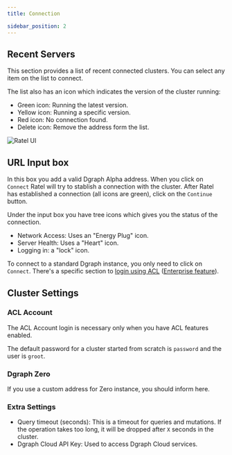 ```yaml
---
title: Connection

sidebar_position: 2
---
```


## Recent Servers

This section provides a list of recent connected clusters. You can select any item on the list to connect. 

The list also has an icon which indicates the version of the cluster running:

- Green icon: Running the latest version.
- Yellow icon: Running a specific version.
- Red icon: No connection found.
- Delete icon: Remove the address form the list.

![Ratel UI](/images/ratel/ratel_ui.png)


## URL Input box

In this box you add a valid Dgraph Alpha address. When you click on `Connect` Ratel will try to stablish a connection with the cluster. After Ratel has established a connection (all icons are green), click on the `Continue` button.

Under the input box you have tree icons which gives you the status of the connection.

- Network Access: Uses an "Energy Plug" icon.
- Server Health: Uses a "Heart" icon.
- Logging in: a "lock" icon.


To connect to a standard Dgraph instance, you only need to click on `Connect`. There's a specific section to [login using ACL](#acl-account) ([Enterprise feature](/docs/access-control-lists)).


## Cluster Settings

### ACL Account

The ACL Account login is necessary only when you have ACL features enabled.


The default password for a cluster started from scratch is `password` and the user is `groot`.


### Dgraph Zero

If you use a custom address for Zero instance, you should inform here.

### Extra Settings

- Query timeout (seconds): This is a timeout for queries and mutations. If the operation takes too long, it will be dropped after `X` seconds in the cluster.
- Dgraph Cloud API Key: Used to access Dgraph Cloud services.
